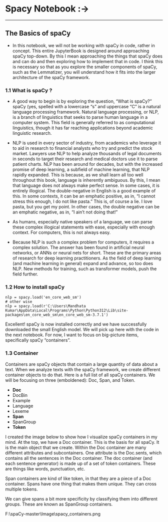 


# Spacy Notebook :->
--------------------------------------------------------------------------------------------------------------------------------


## The Basics of spaCy
* In this notebook, we will not be working with spaCy in code, rather in concept. This entire JupyterBook is designed around approaching spaCy top-down. By this I mean approaching the things that spaCy does and can do and then exploring how to implement that in code. I think this is necessary so that as you explore the smaller components of spaCy, such as the Lemmatizer, you will understand how it fits into the larger architecture of the spaCy framework.

###  1.1 What is spaCy ?

* A good way to begin is by exploring the question, “What is spaCy?” spaCy (yes, spelled with a lowercase “s” and uppercase “C” is a natural language processing framework. Natural language processing, or NLP, is a branch of linguistics that seeks to parse human language in a computer system. This field is generally referred to as computational linguistics, though it has far reaching applications beyond academic linguistic research.

* NLP is used in every sector of industry, from academics who leverage it to aid in research to financial analysts who try and predict the stock market. Lawyers use NLP to help analyze thousands of legal documents in seconds to target their research and medical doctors use it to parse patient charts. NLP has been around for decades, but with the increased promise of deep learning, a subfield of machine learning, that NLP rapidly expanded. This is because, as we shall learn all too well throughout this book, language is inherently ambiguous. By this, I mean that language does not always make perfect sense. In some cases, it is entirely illogical. The double-negative in English is a good example of this. In some contexts, it can be an emphatic positive, as in, “I cannot stress this enough, I do not like pasta.” This is, of course a lie. I love pasta, but you get my point. In other cases, the double negative can be an emphatic negative, as in, “I ain’t not doing that!”

* As humans, especially native speakers of a language, we can parse these complex illogical statements with ease, especially with enough context. For computers, this is not always easy.

* Because NLP is such a complex problem for computers, it requires a complex solution. The answer has been found in artificial neural networks, or ANNs or neural nets for short. These are the primary areas of research for deep learning practitioners. As the field of deep learning (and machine learning in general) expand and advance, so too does NLP. New methods for training, such as transformer models, push the field further.


### 1.2 How to install spaCy

```
nlp = spacy.load('en_core_web_sm')
# other wise 
nlp = spacy.load(r'C:\Users\Mandhata Kumar\AppData\Local\Programs\Python\Python312\Lib\site-packages\en_core_web_sm\en_core_web_sm-3.7.1')
```
Excellent! spaCy is now installed correctly and we have successfully downloaded the small English model. We will pick up here with the code in the next notebook. For now, I want to focus on big-picture items, specifically spaCy “containers”.

### 1.3 Container 
Containers are spaCy objects that contain a large quantity of data about a text. When we analyze texts with the spaCy framework, we create different container objects to do that. Here is a full list of all spaCy containers. We will be focusing on three (emboldened): Doc, Span, and Token.

* **Doc**
* DocBin
* Example 
* Language 
* Lexeme 
* **Span**
* SpanGroup 
* **Token**

I created the image below to show how I visualize spaCy containers in my mind. At the top, we have a Doc container. This is the basis for all spaCy. It is the main object that we create. Within the Doc container are many different attributes and subcontainers. One attribute is the Doc.sents, which contains all the sentences in the Doc container. The doc container (and each sentence generator) is made up of a set of token containers. These are things like words, punctuation, etc.

Span containers are kind of like token, in that they are a piece of a Doc container. Spans have one thing that makes them unique. They can cross multiple tokens.

We can give spans a bit more specificity by classifying them into different groups. These are known as SpanGroup containers.

F:\spaCy-master\Image\spacy_containers.png